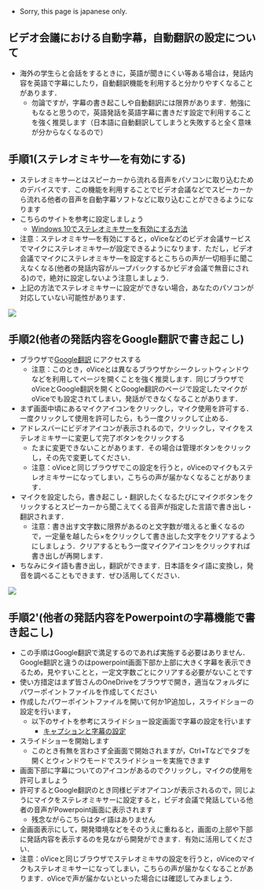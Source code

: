 - Sorry, this page is japanese only.
## ビデオ会議における自動字幕，自動翻訳の設定について
- 海外の学生らと会話をするときに，英語が聞きにくい等ある場合は，発話内容を英語で字幕にしたり，自動翻訳機能を利用すると分かりやすくなることがあります．
  - 勿論ですが，字幕の書き起こしや自動翻訳には限界があります．勉強にもなると思うので，英語発話を英語字幕に書きだす設定で利用することを強く推奨します（日本語に自動翻訳してしまうと失敗すると全く意味が分からなくなるので）

## 手順1(ステレオミキサ―を有効にする)
- ステレオミキサ―とはスピーカーから流れる音声をパソコンに取り込むためのデバイスです．この機能を利用することでビデオ会議などでスピーカーから流れる他者の音声を自動字幕ソフトなどに取り込むことができるようになります
- こちらのサイトを参考に設定しましょう
  - [Windows 10でステレオミキサーを有効にする方法](https://www.teradas.net/archives/31044/)
- 注意：ステレオミキサ―を有効にすると，oViceなどのビデオ会議サービスでマイクにステレオミキサ―が設定できるようになります．ただし，ビデオ会議でマイクにステレオミキサ―を設定するとこちらの声が一切相手に聞こえなくなる(他者の発話内容がループバックするかビデオ会議で無音にされる)ので，絶対に設定しないよう注意しましょう．
- 上記の方法でステレオミキサーに設定ができない場合，あなたのパソコンが対応していない可能性があります．

<image src="../image/gtranscript.jpg">

## 手順2(他者の発話内容をGoogle翻訳で書き起こし)
- ブラウザで[Google翻訳](https://translate.google.co.jp/?hl=ja&sl=en&tl=ja&op=translate) にアクセスする
  - 注意：このとき，oViceとは異なるブラウザかシークレットウィンドウなどを利用してページを開くことを強く推奨します．同じブラウザでoViceとGoogle翻訳を開くとGoogle翻訳のページで設定したマイクがoViceでも設定されてしまい，発話ができなくなることがあります．
- まず画面中頃にあるマイクアイコンをクリックし，マイク使用を許可する． 一度クリックして使用を許可したら，もう一度クリックして止める．
- アドレスバーにビデオアイコンが表示されるので，クリックし，マイクをステレオミキサーに変更して完了ボタンをクリックする
  - たまに変更できないことがあります．その場合は管理ボタンをクリックし，その先で変更してください．
  - 注意：oViceと同じブラウザでこの設定を行うと，oViceのマイクもステレオミキサーになってしまい，こちらの声が届かなくなることがあります．
- マイクを設定したら，書き起こし・翻訳したくなるたびにマイクボタンをクリックするとスピーカーから聞こえてくる音声が指定した言語で書き出し・翻訳されます．
  - 注意：書き出す文字数に限界があるのと文字数が増えると重くなるので，一定量を越したら×をクリックして書き出した文字をクリアするようにしましょう．クリアするともう一度マイクアイコンをクリックすれば書き出しが再開します．
- ちなみにタイ語も書き出し，翻訳ができます．日本語をタイ語に変換し，発音を調べることもできます．ぜひ活用してください．

<image src="../image/mstranscript.jpg">

## 手順2'(他者の発話内容をPowerpointの字幕機能で書き起こし)
- この手順はGoogle翻訳で満足するのであれば実施する必要はありません．Google翻訳と違うのはpowerpoint画面下部か上部に大きく字幕を表示できるため，見やすいことと，一定文字数ごとにクリアする必要がないことです
- 使い方措定はまず皆さんのOneDriveをブラウザで開き，適当なフォルダにパワーポイントファイルを作成してください
- 作成したパワーポイントファイルを開いて何か1P追加し，スライドショーの設定を行います，
  - 以下のサイトを参考にスライドショー設定画面で字幕の設定を行います
    - [キャプションと字幕の設定](https://support.microsoft.com/ja-jp/office/powerpoint-%E3%81%A7%E3%81%AE%E3%83%AA%E3%82%A2%E3%83%AB%E3%82%BF%E3%82%A4%E3%83%A0%E3%81%AE%E8%87%AA%E5%8B%95%E3%82%AD%E3%83%A3%E3%83%97%E3%82%B7%E3%83%A7%E3%83%B3%E3%81%BE%E3%81%9F%E3%81%AF%E5%AD%97%E5%B9%95%E3%81%AE%E8%A1%A8%E7%A4%BA-68d20e49-aec3-456a-939d-34a79e8ddd5f#OfficeVersion=Web)
- スライドショーを開始します
  - このとき有無を言わさず全画面で開始されますが，Ctrl+Tなどでタブを開くとウィンドウモードでスライドショーを実施できます
- 画面下部に字幕についてのアイコンがあるのでクリックし，マイクの使用を許可しましょう
- 許可するとGoogle翻訳のとき同様ビデオアイコンが表示されるので，同じようにマイクをステレオミキサーに設定すると，ビデオ会議で発話している他者の音声がPowerpoint画面に表示されます
  - 残念ながらこちらはタイ語はありません
- 全画面表示にして，開発環境などをそのうえに重ねると，画面の上部や下部に発話内容を表示するのを見ながら開発ができます．有効に活用してください．
- 注意：oViceと同じブラウザでステレオミキサの設定を行うと，oViceのマイクもステレオミキサーになってしまい，こちらの声が届かなくなることがあります．oViceで声が届かないといった場合には確認してみましょう．


